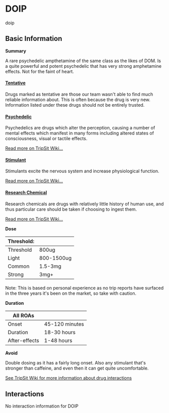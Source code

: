# DOIP

doip

## Basic Information

**Summary**

A rare psychedelic ampthetamine of the same class as the likes of DOM. Is a quite powerful and potent psychedelic that has very strong amphetamine effects. Not for the faint of heart.

#### [Tentative](/category/tentative)

Drugs marked as tentative are those our team wasn't able to find much reliable information about. This is often because the drug is very new. Information listed under these drugs should not be entirely trusted.

#### [Psychedelic](/category/psychedelic)

Psychedelics are drugs which alter the perception, causing a number of mental effects which manifest in many forms including altered states of consciousness, visual or tactile effects.

[Read more on TripSit Wiki...](#{category.wiki})

#### [Stimulant](/category/stimulant)

Stimulants excite the nervous system and increase physiological function.

[Read more on TripSit Wiki...](#{category.wiki})

#### [Research Chemical](/category/research-chemical)

Research chemicals are drugs with relatively little history of human use, and thus particular care should be taken if choosing to ingest them.

[Read more on TripSit Wiki...](#{category.wiki})

**Dose**

| Threshold: |            |
| ---------- | ---------- |
| Threshold  | 800ug      |
| Light      | 800-1500ug |
| Common     | 1.5-3mg    |
| Strong     | 3mg+       |

#### 

 Note: This is based on personal experience as no trip reports have surfaced in the three years it's been on the market, so take with caution.

**Duration**

| All ROAs      |                |
| ------------- | -------------- |
| Onset         | 45-120 minutes |
| Duration      | 18-30 hours    |
| After-effects | 1-48 hours     |

**Avoid**

Double dosing as it has a fairly long onset. Also any stimulant that's stronger than caffeine, and even then it can get quite uncomfortable.

[See TripSit Wiki for more information about drug interactions](http://combo.tripsit.me/)

## Interactions

No interaction information for DOIP